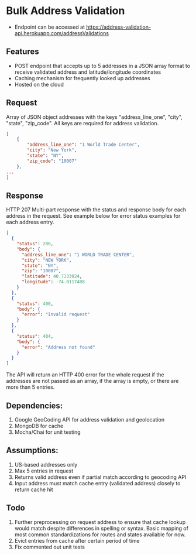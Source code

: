 # Bulk Address Validation

- Endpoint can be accessed at https://address-validation-api.herokuapp.com/addressValidations

## Features

- POST endpoint that accepts up to 5 addresses in a JSON array format to receive validated address and latitude/longitude coordinates
- Caching mechanism for frequently looked up addresses
- Hosted on the cloud

## Request

Array of JSON object addresses with the keys "address_line_one", "city", "state", "zip_code". All keys are required for address validation.

```json
[
    {
        "address_line_one": "1 World Trade Center",
        "city": "New York",
        "state": "NY",
        "zip_code": "10007"
    },
...
]
```

## Response

HTTP 207 Multi-part response with the status and response body for each address in the request. See example below for error status examples for each address entry.

```json
[
  {
    "status": 200,
    "body": {
      "address_line_one": "1 WORLD TRADE CENTER",
      "city": "NEW YORK",
      "state": "NY",
      "zip": "10007",
      "latitude": 40.7133024,
      "longitude": -74.0117408
    }
  },
  {
    "status": 400,
    "body": {
      "error": "Invalid request"
    }
  },
  {
    "status": 404,
    "body": {
      "error": "Address not found"
    }
  }
]
```

The API will return an HTTP 400 error for the whole request if the addresses are not passed as an array, if the array is empty, or there are more than 5 entries.

## Dependencies:

1. Google GeoCoding API for address validation and geolocation
2. MongoDB for cache
3. Mocha/Chai for unit testing

## Assumptions:

1. US-based addresses only
2. Max 5 entries in request
3. Returns valid address even if partial match according to geocoding API
4. Input address must match cache entry (validated address) closely to return cache hit

## Todo

1. Further preprocessing on request address to ensure that cache lookup would match despite differences in spelling or syntax. Basic mapping of most common standardizations for routes and states available for now.
2. Evict entries from cache after certain period of time
3. Fix commented out unit tests
